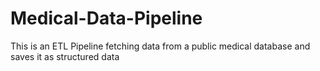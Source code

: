 # Medical-Data-Pipeline
This is an ETL Pipeline fetching data from a public medical database and saves it as structured data
